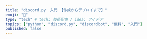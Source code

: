 ```yaml
---
title: "discord.py　入門 【作成からデプロイまで】"
emoji: "💬"
type: "tech" # tech: 技術記事 / idea: アイデア
topics: ["python", "discord.py", "discordbot", "無料", "入門"]
published: false
---
```



